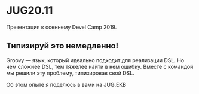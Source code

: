 # JUG20.11
Презентация к осеннему Devel Camp 2019.
## Типизируй это немедленно!
Groovy — язык, который идеально подходит для реализации DSL. Но чем сложнее DSL, тем тяжелее найти в нем ошибку. Вместе с командой мы решили эту проблему, типизировав свой DSL. 

Об этом опыте я поделюсь в вами на JUG.EKB
